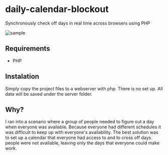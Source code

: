 # daily-calendar-blockout

Synchronously check off days in real time across browsers using PHP

![sample](https://i.imgur.com/cOAhM4f.gif "sample")

## Requirements

- PHP

## Instalation

Simply copy the project files to a webserver with php. There is no set up. All data will be saved under the server folder.

## Why?

I ran into a scenario where a group of people needed to figure out a day when everyone was available. Because everyone had different schedules it was difficult to keep up with everyone's availability. The best solution was to set up a calendar that everyone had access to and to cross off days people were not available, leaving only the days that everyone could make work.